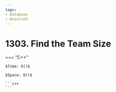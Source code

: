 ```yaml
---
tags:
- Database
- Unsolved
---
```



# 1303. Find the Team Size

=== "C++"

    $Time: O()$

    $Space: O()$

    ```c++
    ```